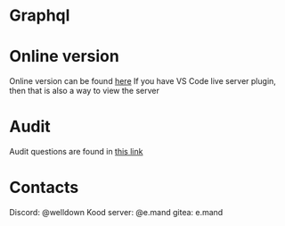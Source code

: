 # Graphql

# Online version

Online version can be found [here](https://lordwelldown.github.io/graphql/)
If you have VS Code live server plugin, then that is also a way to view the server

# Audit
Audit questions are found in [this link ](https://github.com/01-edu/public/tree/master/subjects/graphql/audit)

# Contacts
Discord: @welldown
Kood server: @e.mand
gitea: e.mand

